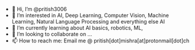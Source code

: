 - 👋 Hi, I’m @pritish3006
- 👀 I’m interested in AI, Deep Learning, Computer Vision, Machine Learning, Natural Language Processing and everything else AI
- 🌱 I’m currently learning about AI basics, robotics, ML, 
- 💞️ I’m looking to collaborate on ...
- 📫 How to reach me: Email me @ pritish[dot]mishra[at]protonmail[dot]ch

<!---
pritish3006/pritish3006 is a ✨ special ✨ repository because its `README.md` (this file) appears on your GitHub profile.
You can click the Preview link to take a look at your changes.
--->

